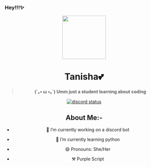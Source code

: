 ### Hey!!!✨
<div align='center'>
  <div align='center'>
    <img
      src='https://i.scdn.co/image/ab67616d0000b2737f0d153d87dc03712137029b'
      width='138'
      height='138'
    />
  </div>

<h1>Tanisha💕</h1>
<blockquote><strong>(´｡• ω •｡`) Umm just a student learning about coding</strong></blockquote>
  
<a href='https://discord.com/users/852922161885741076' target='_blank'><img alt="discord status" src="https://dev.discordprofiles.me/badge/status/852922161885741076" /></a>


## About Me:-
- 🔭 I’m currently working on a discord bot
  
- 🌱 I’m currently learning python
  
- 😄 Pronouns: She/Her
  
- ⚒ Purple Script 

